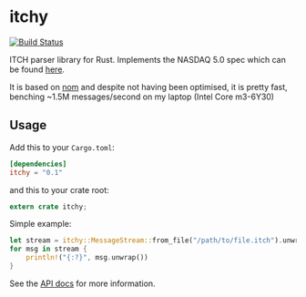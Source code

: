 # itchy

[![Build Status](https://travis-ci.org/adwhit/itchy-rust.svg?branch=master)](https://travis-ci.org/adwht/itchy-rust)

ITCH parser library for Rust. Implements the NASDAQ 5.0 spec which can be found [here](http://www.nasdaqtrader.com/content/technicalsupport/specifications/dataproducts/NQTVITCHSpecification_5.0.pdf).

It is based on [nom](http://github.com/geal/nom) and despite not having
been optimised, it is pretty fast, benching ~1.5M messages/second
on my laptop (Intel Core m3-6Y30)

## Usage

Add this to your `Cargo.toml`:
```toml
[dependencies]
itchy = "0.1"
```
and this to your crate root:

```rust
extern crate itchy;
```

Simple example:

```rust
let stream = itchy::MessageStream::from_file("/path/to/file.itch").unwrap();
for msg in stream {
    println!("{:?}", msg.unwrap())
}
```

See the [API docs](http://fake) for more information.
